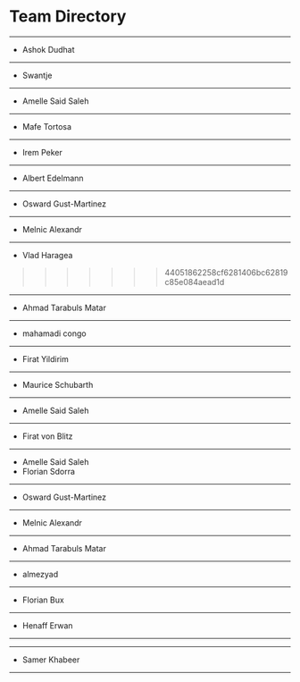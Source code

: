 
# Team Directory

---
- Ashok Dudhat
---
- Swantje
---
- Amelle Said Saleh
---
- Mafe Tortosa
---
- Irem Peker
---
- Albert Edelmann
---
- Osward Gust-Martinez
---
- Melnic Alexandr
---
- Vlad Haragea
>>>>>>> 44051862258cf6281406bc62819c85e084aead1d
---
- Ahmad Tarabuls Matar
---
- mahamadi congo
---
- Firat Yildirim
---
- Maurice Schubarth
---
- Amelle Said Saleh
---
- Firat von Blitz
---
- Amelle Said Saleh
- Florian Sdorra
---
- Osward Gust-Martinez
---
- Melnic Alexandr
---
- Ahmad Tarabuls Matar
---
- almezyad
---
- Florian Bux
---
- Henaff Erwan
---

---
- Samer Khabeer
---
